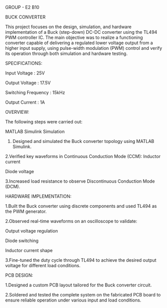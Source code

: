 GROUP - E2 B10

BUCK CONVERTER

This project focuses on the design, simulation, and hardware implementation of a Buck (step-down) DC-DC converter using the TL494 PWM controller IC.
The main objective was to realize a functioning converter capable of delivering a regulated lower voltage output from a higher input supply, using pulse-width modulation (PWM) control and verify its operation through both simulation and hardware testing.

SPECIFICATIONS:

Input Voltage : 25V

Output Voltage : 17.5V

Switching Frequency : 15kHz

Output Current : 1A

OVERVIEW:

The following steps were carried out:

MATLAB Simulink Simulation

1. Designed and simulated the Buck converter topology using MATLAB Simulink.

2.Verified key waveforms in Continuous Conduction Mode (CCM):
Inductor current

Diode voltage

3.Increased load resistance to observe Discontinuous Conduction Mode (DCM).

HARDWARE IMPLEMENTATION:

1.Built the Buck converter using discrete components and used TL494 as the PWM generator.

2.Observed real-time waveforms on an oscilloscope to validate:

Output voltage regulation

Diode switching

Inductor current shape

3.Fine-tuned the duty cycle through TL494 to achieve the desired output voltage for different load conditions.

PCB DESIGN:

1.Designed a custom PCB layout tailored for the Buck converter circuit.

2.Soldered and tested the complete system on the fabricated PCB board to ensure reliable operation under various input and load conditions.


